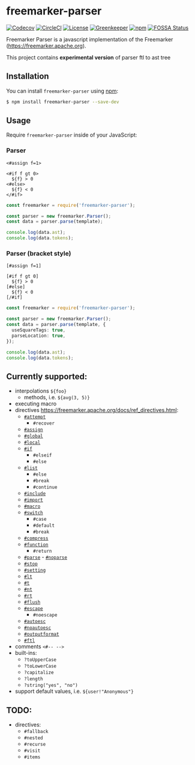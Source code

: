# freemarker-parser

[![Codecov](https://img.shields.io/codecov/c/github/armano2/freemarker-parser.svg)](https://codecov.io/gh/armano2/freemarker-parser/tree/master)
[![CircleCI](https://img.shields.io/circleci/project/github/armano2/freemarker-parser/master.svg)](https://circleci.com/gh/armano2/freemarker-parser/tree/master)
[![License](https://img.shields.io/github/license/armano2/freemarker-parser.svg)](https://github.com/armano2/freemarker-parser/blob/master/LICENSE.md)
[![Greenkeeper](https://badges.greenkeeper.io/armano2/freemarker-parser.svg)](https://github.com/armano2/freemarker-parser/blob/master/LICENSE.md)
[![npm](https://img.shields.io/npm/v/freemarker-parser.svg)](https://www.npmjs.com/package/freemarker-parser)
[![FOSSA Status](https://app.fossa.io/api/projects/git%2Bgithub.com%2Farmano2%2Ffreemarker-parser.svg?type=shield)](https://app.fossa.io/projects/git%2Bgithub.com%2Farmano2%2Ffreemarker-parser?ref=badge_shield)

Freemarker Parser is a javascript implementation of the Freemarker (https://freemarker.apache.org).

This project contains **experimental version** of parser ftl to ast tree

## Installation

You can install `freemarker-parser` using [npm](https://npmjs.com):

```bash
$ npm install freemarker-parser --save-dev
```

## Usage

Require `freemarker-parser` inside of your JavaScript:

### Parser

```ftl
<#assign f=1>

<#if f gt 0>
  ${f} > 0
<#else>
  ${f} < 0
</#if>
```

```ts
const freemarker = require('freemarker-parser');

const parser = new freemarker.Parser();
const data = parser.parse(template);

console.log(data.ast);
console.log(data.tokens);
```

### Parser (bracket style)

```ftl
[#assign f=1]

[#if f gt 0]
  ${f} > 0
[#else]
  ${f} < 0
[/#if]
```

```ts
const freemarker = require('freemarker-parser');

const parser = new freemarker.Parser();
const data = parser.parse(template, {
  useSquareTags: true,
  parseLocation: true,
});

console.log(data.ast);
console.log(data.tokens);
```

## Currently supported:

- interpolations `${foo}`
  - methods, i.e. `${avg(3, 5)}`
- executing macro
- directives https://freemarker.apache.org/docs/ref_directives.html:
  - [`#attempt`](https://freemarker.apache.org/docs/ref_directive_attempt.html)
    - `#recover`
  - [`#assign`](https://freemarker.apache.org/docs/ref_directive_assign.html)
  - [`#global`](https://freemarker.apache.org/docs/ref_directive_global.html)
  - [`#local`](https://freemarker.apache.org/docs/ref_directive_local.html)
  - [`#if`](https://freemarker.apache.org/docs/ref_directive_if.html)
    - `#elseif`
    - `#else`
  - [`#list`](https://freemarker.apache.org/docs/ref_directive_list.html)
    - `#else`
    - `#break`
    - `#continue`
  - [`#include`](https://freemarker.apache.org/docs/ref_directive_include.html)
  - [`#import`](https://freemarker.apache.org/docs/ref_directive_import.html)
  - [`#macro`](https://freemarker.apache.org/docs/ref_directive_macro.html)
  - [`#switch`](https://freemarker.apache.org/docs/ref_directive_switch.html)
    - `#case`
    - `#default`
    - `#break`
  - [`#compress`](https://freemarker.apache.org/docs/ref_directive_compress.html)
  - [`#function`](https://freemarker.apache.org/docs/ref_directive_function.html)
    - `#return`
  - [`#parse`](https://freemarker.apache.org/docs/ref_directive_parse.html) - [`#noparse`](https://freemarker.apache.org/docs/ref_directive_noparse.html)
  - [`#stop`](https://freemarker.apache.org/docs/ref_directive_stop.html)
  - [`#setting`](https://freemarker.apache.org/docs/ref_directive_setting.html)
  - [`#lt`](https://freemarker.apache.org/docs/ref_directive_lt.html)
  - [`#t`](https://freemarker.apache.org/docs/ref_directive_t.html)
  - [`#nt`](https://freemarker.apache.org/docs/ref_directive_nt.html)
  - [`#rt`](https://freemarker.apache.org/docs/ref_directive_rt.html)
  - [`#flush`](https://freemarker.apache.org/docs/ref_directive_flush.html)
  - [`#escape`](https://freemarker.apache.org/docs/ref_directive_escape.html)
    - `#noescape`
  - [`#autoesc`](https://freemarker.apache.org/docs/ref_directive_autoesc.html)
  - [`#noautoesc`](https://freemarker.apache.org/docs/ref_directive_noautoesc.html)
  - [`#outputformat`](https://freemarker.apache.org/docs/ref_directive_outputformat.html)
  - [`#ftl`](https://freemarker.apache.org/docs/ref_directive_ftl.html)
- comments `<#-- -->`
- built-ins:
  - `?toUpperCase`
  - `?toLowerCase`
  - `?capitalize`
  - `?length`
  - `?string("yes", "no")`
- support default values, i.e. `${user!"Anonymous"}`

## TODO:

- directives:
  - `#fallback`
  - `#nested`
  - `#recurse`
  - `#visit`
  - `#items`
